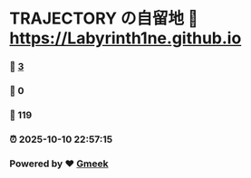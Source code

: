 # TRAJECTORY の自留地 :link: https://Labyrinth1ne.github.io 
### :page_facing_up: [3](https://Labyrinth1ne.github.io/tag.html) 
### :speech_balloon: 0 
### :hibiscus: 119 
### :alarm_clock: 2025-10-10 22:57:15 
### Powered by :heart: [Gmeek](https://github.com/Meekdai/Gmeek)
